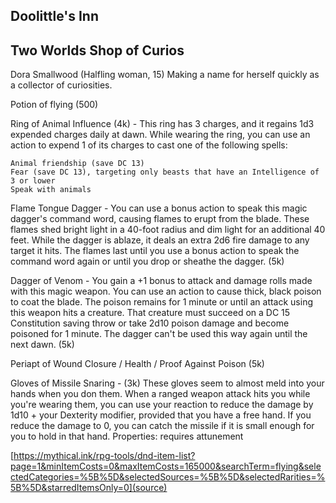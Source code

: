 ## Doolittle's Inn

## Two Worlds Shop of Curios
Dora Smallwood (Halfling woman, 15) Making a name for herself quickly as a collector of curiosities.

Potion of flying (500)

Ring of Animal Influence (4k) - This ring has 3 charges, and it regains 1d3 expended charges daily at dawn. While wearing the ring, you can use an action to expend 1 of its charges to cast one of the following spells:

    Animal friendship (save DC 13)
    Fear (save DC 13), targeting only beasts that have an Intelligence of 3 or lower
    Speak with animals

Flame Tongue Dagger - You can use a bonus action to speak this magic dagger's command word, causing flames to erupt from the blade. These flames shed bright light in a 40-foot radius and dim light for an additional 40 feet. While the dagger is ablaze, it deals an extra 2d6 fire damage to any target it hits. The flames last until you use a bonus action to speak the command word again or until you drop or sheathe the dagger. (5k)

Dagger of Venom - You gain a +1 bonus to attack and damage rolls made with this magic weapon. You can use an action to cause thick, black poison to coat the blade. The poison remains for 1 minute or until an attack using this weapon hits a creature. That creature must succeed on a DC 15 Constitution saving throw or take 2d10 poison damage and become poisoned for 1 minute. The dagger can't be used this way again until the next dawn. (5k)

Periapt of Wound Closure / Health / Proof Against Poison (5k)

Gloves of Missile Snaring - (3k)  These gloves seem to almost meld into your hands when you don them. When a ranged weapon attack hits you while you're wearing them, you can use your reaction to reduce the damage by 1d10 + your Dexterity modifier, provided that you have a free hand. If you reduce the damage to 0, you can catch the missile if it is small enough for you to hold in that hand.
Properties:
requires attunement

[https://mythical.ink/rpg-tools/dnd-item-list?page=1&minItemCosts=0&maxItemCosts=165000&searchTerm=flying&selectedCategories=%5B%5D&selectedSources=%5B%5D&selectedRarities=%5B%5D&starredItemsOnly=0](source)